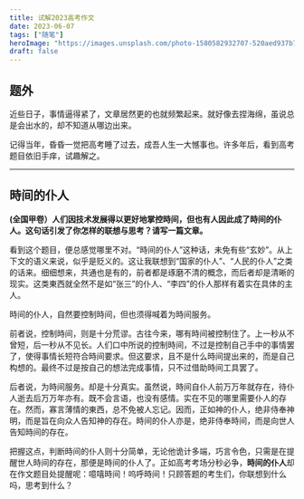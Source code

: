 ```yaml
---
title: 试解2023高考作文
date: 2023-06-07
tags: ["随笔"]
heroImage: "https://images.unsplash.com/photo-1580582932707-520aed937b7b?ixlib=rb-4.0.3&ixid=M3wxMjA3fDB8MHxwaG90by1wYWdlfHx8fGVufDB8fHx8fA%3D%3D&auto=format&fit=crop&w=1632&q=80"
draft: false
---
```


## 题外

近些日子，事情逼得紧了，文章居然更的也就频繁起来。就好像去捏海绵，虽说总是会出水的，却不知道从哪边出来。

记得当年，昏昏一觉把高考睡了过去，成吾人生一大憾事也。许多年后，看到高考题目依旧手痒，试趣解之。

---

## 時间的仆人

**(全国甲卷）人们因技术发展得以更好地掌控時间，但也有人因此成了時间的仆人。这句话引发了你怎样的联想与思考？请写一篇文章。**

看到这个题目，便总感觉哪里不对。“時间的仆人”这种话，未免有些“玄妙”。从上下文的语义来说，似乎是贬义的。这让我联想到“国家的仆人”、“人民的仆人”之类的话来。细细想来，共通也是有的，前者都是琢磨不清的概念，而后者却是清晰的现实。这类東西就全然不是如“张三”的仆人、“李四”的仆人那样有着实在具体的主人。

時间的仆人，自然要控制時间，但也须得喊着为時间服务。

前者说，控制時间，则是十分荒谬。古往今来，哪有時间被控制住了。上一秒从不曾短，后一秒从不见长。人们口中所说的控制時间，不过是控制自己手中的事情罢了，使得事情长短符合時间要求。但这要求，且不是什么時间提出来的，而是自己构想的。最终不过是按自己的想法完成事情，只不过借助時间工具罢了。

后者说，为時间服务。却是十分真实。虽然说，時间自仆人前万万年就存在，待仆人逝去后万万年亦有。既不会言语，也没有感情。实在不见的哪里需要仆人的存在。然而，寡言薄情的東西，总不免被人忘记。因而，正如神的仆人，绝非侍奉神明，而是旨在向众人告知神的存在。時间的仆人亦是，绝非侍奉時间，而是向世人告知時间的存在。

把握这点，判断時间的仆人则十分简单，无论他诡计多端，巧言令色，只需是在提醒世人時间的存在，那便是時间的仆人了。正如高考考场分秒必争，**時间的仆人**却在作文题目处提醒呢：噫嘻時间！呜呼時间！只顾答题的考生们，你联想到什么吗，思考到什么？
